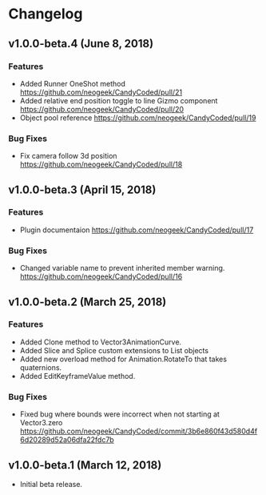 # Changelog

## v1.0.0-beta.4 (June 8, 2018)

### Features

- Added Runner OneShot method <https://github.com/neogeek/CandyCoded/pull/21>
- Added relative end position toggle to line Gizmo component <https://github.com/neogeek/CandyCoded/pull/20>
- Object pool reference <https://github.com/neogeek/CandyCoded/pull/19>

### Bug Fixes

- Fix camera follow 3d position <https://github.com/neogeek/CandyCoded/pull/18>

## v1.0.0-beta.3 (April 15, 2018)

### Features

- Plugin documentaion <https://github.com/neogeek/CandyCoded/pull/17>

### Bug Fixes

- Changed variable name to prevent inherited member warning. <https://github.com/neogeek/CandyCoded/pull/16>

## v1.0.0-beta.2 (March 25, 2018)

### Features

- Added Clone method to Vector3AnimationCurve.
- Added Slice and Splice custom extensions to List objects
- Added new overload method for Animation.RotateTo that takes quaternions.
- Added EditKeyframeValue method.

### Bug Fixes

- Fixed bug where bounds were incorrect when not starting at Vector3.zero <https://github.com/neogeek/CandyCoded/commit/3b6e860f43d580d4f6d20289d52a06dfa22fdc7b>

## v1.0.0-beta.1 (March 12, 2018)

- Initial beta release.
